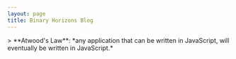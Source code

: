 ```yaml
---
layout: page
title: Binary Horizons Blog
---
```

<article markdown="1">
> **Atwood's Law**: *any application that can be written in JavaScript, will eventually be written in JavaScript.*
</article>